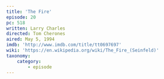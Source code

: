 ```yaml
---
title: 'The Fire'
episode: 20
pc: 518
written: Larry Charles
directed: Tom Cherones
aired: May 5, 1994
imdb: 'http://www.imdb.com/title/tt0697697'
wiki: 'https://en.wikipedia.org/wiki/The_Fire_(Seinfeld)'
taxonomy:
    category:
        - episode
---
```

